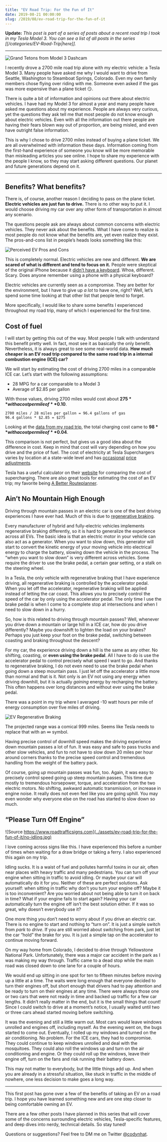 ```yaml
---
title: "EV Road Trip: For the Fun of It"
date: 2019-08-21 00:00:00
slug: /2019/08/ev-road-trip-for-the-fun-of-it
---
```


**Update:** _This post is part of a series of posts about a recent road trip I took in my Tesla Model 3. You can see a list of all posts in the series [[/categories/EV-Road-Trip|here]]._

- - - -

![Grand Tetons from Model 3 Dashcam](../assets/ev-road-trip-for-the-fun-of-it/teton-tesla-model-3-dashcam.png)

I recently drove a 2700 mile road trip alone with my electric vehicle: a Tesla Model 3. Many people have asked me why I would want to drive from Seattle, Washington to Steamboat Springs, Colorado. Even my own family members chose flying over riding with me. Someone even asked if the gas was more expensive than a plane ticket 😏.

There is quite a bit of information and opinions out there about electric vehicles. I have had my Model 3 for almost a year and many people have asked me questions about my experience. People are always very curious, yet the questions they ask tell me that most people do not know enough about electric vehicles. Even with all the information out there people are having their fears blown way out of proportion, are being misled, and even have outright false information.

This is why I chose to drive 2700 miles instead of buying a plane ticket. We are all overwhelmed with information these days. Information coming from the first-hand experience of someone you know will be more memorable than misleading articles you see online. I hope to share my experience with the people I know, so they may start asking different questions. Our planet and future generations depend on it.

- - - -

## Benefits? What benefits?
There is, of course, another reason I deciding to pass on the plane ticket. **Electric vehicles are just fun to drive.** There is no other way to put it. I would choose driving my car over any other form of transportation in almost any scenario.

The questions people ask are always about common concerns with electric vehicles. They never ask about the benefits. What I have come to realize is most people do not know what the benefits are, yet even realize they exist. The pros-and-cons list in people’s heads looks something like this:

![Perceived EV Pros and Cons](../assets/ev-road-trip-for-the-fun-of-it/pros-cons.png)

This is completely normal. Electric vehicles are new and different. **We are scared of what is different and tend to focus on it.** People were skeptical of the original iPhone because it [didn’t have a keyboard](https://daringfireball.net/2008/05/regarding_the_iphone_keyboard). Whoa, different. Scary. Does anyone remember using a phone with a physical keyboard?

Electric vehicles are currently seen as a compromise. They are better for the environment, but I have to give up _a lot_ to have one, right? Well, let’s spend some time looking at that other list that people tend to forget.

More specifically, I would like to share some benefits I experienced throughout my road trip, many of which I experienced for the first time.

## Cost of fuel
I will start by getting this out of the way. Most people I talk with understand this benefit pretty well. In fact, most see it as basically the only benefit. Nevertheless, it is always great to see some real-world data. **How much cheaper is an EV road trip compared to the same road trip in a internal combustion engine (ICE) car?**

We will start by estimating the cost of driving 2700 miles in a comparable ICE car. Let’s start with the following assumptions:
* 28 MPG for a car comparable to a Model 3
* Average of $2.85 per gallon

With those values, driving 2700 miles would cost about **$275** with a cost per mile of **$0.10**.
```
2700 miles / 28 miles per gallon = 96.4 gallons of gas
96.4 gallons * $2.85 = $275
```

Looking at the [data from my road trip](/data/ev-road-trip/), the total charging cost came to **$98** with a cost per mile of **$0.04**.

This comparison is not perfect, but gives us a good idea about the difference in cost. Keep in mind that cost will vary depending on how you drive and the price of fuel. The cost of electricity at Tesla Superchargers varies by location at a state-wide level and has [occasional](https://electrek.co/2018/03/11/tesla-increases-cost-supercharger/) [price](https://electrek.co/2019/01/18/tesla-increases-supercharger-prices/) [adjustments](https://electrek.co/2019/01/22/tesla-cuts-supercharger-prices-back-down-customer-backlash/).

Tesla has a useful calculator on their [website](https://www.tesla.com/supercharger) for comparing the cost of supercharging. There are also great tools for estimating the cost of an EV trip; my favorite being [A Better Routeplanner](https://abetterrouteplanner.com).

## Ain’t No Mountain High Enough
Driving through mountain passes in an electric car is one of the best driving experiences I have ever had. Much of this is due to [regenerative braking](https://cleantechnica.com/2018/09/30/regenerative-braking-is-one-of-the-joys-of-driving-an-ev/).

Every manufacturer of hybrid and fully-electric vehicles implements regenerative braking differently, so it is hard to generalize the experience across all EVs. The basic idea is that an electric motor in your vehicle can also act as a generator. When you want to slow down, this generator will start to convert the kinetic energy of your moving vehicle into electrical energy to charge the battery, slowing down the vehicle in the process. The “when you want to slow down” is very different across vehicles. Some require the driver to use the brake pedal, a certain gear setting, or a stalk on the steering wheel.

In a Tesla, the only vehicle with regenerative braking that I have experience driving, all regenerative braking is controlled by the accelerator pedal. When you let off the accelerator, regenerative braking will be applied instead of letting the car coast. This allows you to precisely control the speed of the car by only using the accelerator pedal. The only time I use the brake pedal is when I come to a complete stop at intersections and when I need to slow down in a hurry.

So, how is this related to driving through mountain passes? Well, whenever you drive down a mountain or large hill in a ICE car, how do you drive differently? Maybe you downshift to lighten the load on your brakes? Perhaps you just keep your foot on the brake pedal, switching between coasting and braking throughout the descent?

For my car, the experience driving down a hill is the same as any other. No shifting, coasting, or **even using the brake pedal**. All I have to do is use the accelerator pedal to control precisely what speed I want to go. And thanks to regenerative braking, I do not even need to use the brake pedal when going down a steep mountain pass. I just let off the accelerator a little more than normal and that is it. Not only is an EV not using any energy when driving downhill, but it is actually _gaining_ energy by recharging the battery. This often happens over long distances and without ever using the brake pedal.

There was a point in my trip where I averaged -10 watt hours per mile of energy consumption over five miles of driving.

![EV Regenerative Braking](../assets/ev-road-trip-for-the-fun-of-it/ev-downhill-regenerative-braking.jpg)

The projected range was a comical 999 miles. Seems like Tesla needs to replace that with an ∞ symbol.

Having precise control of downhill speed makes the driving experience down mountain passes a lot of fun. It was easy and safe to pass trucks and other slow vehicles, and fun to not have to slow down 20 miles per hour around corners thanks to the precise speed control and tremendous handling from the weight of the battery pack.

Of course, going _up_ mountain passes was fun, too. Again, it was easy to precisely control speed going up steep mountain passes. This time due mostly to tremendous horsepower, torque, and acceleration from the two electric motors. No shifting, awkward automatic transmission, or increase in engine noise. It really does not even feel like you are going uphill. You may even wonder why everyone else on the road has started to slow down so much.

## “Please Turn Off Engine”

![Source https://www.roadtrafficsigns.com](../assets/ev-road-trip-for-the-fun-of-it/no-idling.jpg)

I love coming across signs like this. I have experienced this before a number of times when waiting for a draw bridge or taking a ferry. I also experienced this again on my trip.

Idling sucks. It is a waist of fuel and pollutes harmful toxins in our air, often near places with heavy traffic and many pedestrians. You can turn off your engine when sitting in traffic to avoid idling. Or maybe your car will automatically do it for you. Neither of these are perfect solutions. Ask yourself: when sitting in traffic why don’t you turn your engine off? Maybe it is too inconvenient? Are you worried about not being able to turn it on back in time? What if your engine fails to start again? Having your car automatically turn the engine off isn’t the best solution either. If it was so great, why doesn’t everybody use it?

One more thing you don’t need to worry about if you drive an electric car. There is no engine to start and nothing to “turn on”. It is just a simple switch from _park_ to _drive_. If you are still worried about switching from park, just let the car “hold” the brake for you. It is just a simple tap on the accelerator to continue moving forward.

On my way home from Colorado, I decided to drive through Yellowstone National Park. Unfortunately, there was a major car accident in the park as I was making my way through. Traffic came to a dead stop while the main road was closed down to one lane for a couple of hours.

We would end up sitting in one spot for ten to fifteen minutes before moving up a little at a time. The waits were long enough that everyone decided to turn their engines off, but short enough that drivers had to pay attention and be ready to turn on their engines at any time. There were always those one or two cars that were not ready in time and backed up traffic for a few car lengths. It didn’t really matter in the end, but it is the small things that count! Since I could switch to drive at a moment’s notice, I usually waited until two or three cars ahead started moving before switching.

It was the evening and still a little warm out. Most cars would leave windows unrolled and engines off, including myself. As the evening went on, the bugs started to come out. Eventually, I rolled up my windows and turned on the air conditioning. No problem. For the ICE cars, they had to compromise. They could continue to keep windows unrolled and deal with the mosquitoes. They could also roll the windows up and turn on the air conditioning and engine. Or they could roll up the windows, leave their engine off, turn on the fans and risk running their battery down.

This may not matter to everybody, but the little things add up. And when you are already in a stressful situation, like stuck in traffic in the middle of nowhere, one less decision to make goes a long way.

- - - -

This first post has gone over a few of the benefits of taking an EV on a road trip. I hope you have learned something new and are one step closer to being comfortable owning an EV.

There are a few other posts I have planned in this series that will cover some of the concerns surrounding electric vehicles, Tesla-specific features, and deep dives into nerdy, technical details. So stay tuned!

Questions or suggestions? Feel free to DM me on Twitter [@codynhat](https://twitter.com/codynhat).
